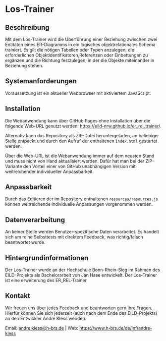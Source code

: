 # Los-Trainer

## Beschreibung

Mit dem Los-Trainer wird die Überführung einer Beziehung zwischen zwei Entitäten eines ER-Diagramms in ein logisches objektrelationales Schema trainiert. Es gilt die nötigen Tabellen oder Typen anzulegen, die erforderlichen Objektidentifikatoren,Referenzen oder Einbettungen zu ergänzen und die Richtung festzulegen, in der die Objekte miteinander in Beziehung stehen.

## Systemanforderungen

Voraussetzung ist ein aktueller Webbrowser mit aktiviertem JavaScript.

## Installation

Die Webanwendung kann über GitHub Pages ohne Installation über die folgende Web-URL genutzt werden: https://eild-nrw.github.io/er_rel_trainer/.

Alternativ kann das Repository als ZIP-Datei heruntergeladen, an beliebiger Stelle entpackt und durch den Aufruf der enthaltenen `index.html` gestartet werden.

Über die Web-URL ist die Webanwendung immer auf dem neusten Stand und muss nicht von Hand aktualisiert werden. Dafür hat man bei der ZIP-Variante den Vorteil einer von GitHub unabhängigen Version mit weitreichender individueller Anpassbarkeit.

## Anpassbarkeit

Durch das Editieren der im Repository enthaltenen `resources/resources.js` können weitreichende individuelle Anpassungen vorgenommen werden.

## Datenverarbeitung

An keiner Stelle werden Benutzer-spezifische Daten verarbeitet. Es handelt sich um reine Selbsttests mit direktem Feedback, was richtig/falsch beantwortet wurde.

## Hintergrundinformationen

Der Los-Trainer wurde an der Hochschule Bonn-Rhein-Sieg im Rahmen des EILD-Projekts als Bachelorarbeit von Jan Hase entwickelt. Der Los-Trainer ist eine erweiterung des ER_REL-Trainer.

## Kontakt

Wir freuen uns über jedes Feedback und beantworten gern Ihre Fragen. Hierfür können Sie sich jederzeit (auch nach dem Ende des EILD-Projekts) an den Entwickler André Kless wenden.

Email: andre.kless@h-brs.de | Web: https://www.h-brs.de/de/inf/andre-kless
